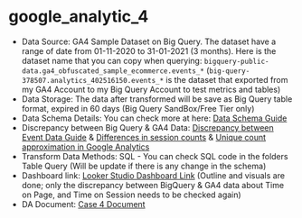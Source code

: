 # google_analytic_4
- Data Source: GA4 Sample Dataset on Big Query. The dataset have a range of date from 01-11-2020 to 31-01-2021 (3 months). Here is the dataset name that you can copy when querying: `bigquery-public-data.ga4_obfuscated_sample_ecommerce.events_*`
(`big-query-378507.analytics_402516150.events_*` is the dataset that exported from my GA4 Account to my Big Query Account to test metrics and tables) 
- Data Storage: The data after transformed will be save as Big Query table format, expired in 60 days (Big Query SandBox/Free Tier only)
- Data Schema Details: You can check more at here: [Data Schema Guide](https://support.google.com/analytics/answer/7029846?hl=en&sjid=5908776957046870674-AP#zippy=%2Cdevice%2Cgeo%2Capp-info%2Ccollected-traffic-source%2Ctraffic-source%2Cstream-v%C3%A0-platform%2Cecommerce%2Citems)
- Discrepancy between Big Query & GA4 Data: [Discrepancy between Event Data Guide](https://support.google.com/analytics/answer/13578783?hl=en#zippy=%2Cin-this-article) & [Differences in session counts](https://support.google.com/analytics/answer/9191807) & [Unique count approximation in Google Analytics](https://developers.google.com/analytics/blog/2022/hll)
- Transform Data Methods: SQL - You can check SQL code in the folders Table Query (Will be update if there is any change in the schema)
- Dashboard link: [Looker Studio Dashboard Link](https://lookerstudio.google.com/u/0/reporting/340387ca-9899-443f-9c5a-ec1888f3738b/page/iJatD) (Outline and visuals are done; only the discrepancy between BigQuery & GA4 data about Time on Page, and Time on Session needs to be checked again)
- DA Document: [Case 4 Document](https://docs.google.com/document/d/1xxNSRvjalUrD3OdPDSYltqy2LV4jfPSkEjiMXYyDdTY)
